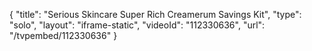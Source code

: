 {
    "title": "Serious Skincare Super Rich Creamerum Savings Kit",
    "type": "solo",
    "layout": "iframe-static",
    "videoId": "112330636",
    "url": "\/tvpembed\/112330636"
}